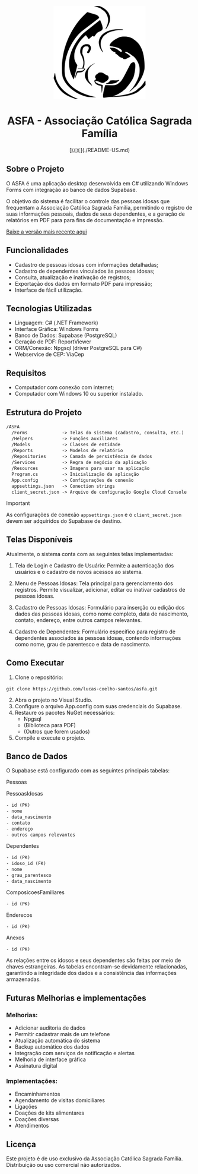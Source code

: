 ﻿<div align="center">
	<img src="./Resources/asfa-logo.png" alt="ASFA" widthwidth="250" height="250" />
	<h1>ASFA - Associação Católica Sagrada Família</h1>
	[🇺🇸](./README-US.md)
</div>

## Sobre o Projeto

O ASFA é uma aplicação desktop desenvolvida em C# utilizando Windows Forms com integração ao banco de dados Supabase.

O objetivo do sistema é facilitar o controle das pessoas idosas que frequentam a Associação Católica Sagrada Família, permitindo o registro de suas informações pessoais, dados de seus dependentes, e a geração de relatórios em PDF para para fins de documentação e impressão.

[Baixe a versão mais recente aqui](https://github.com/LucasCoelhoSantos/ASFA/releases/latest)

## Funcionalidades

- Cadastro de pessoas idosas com informações detalhadas;
- Cadastro de dependentes vinculados às pessoas idosas;
- Consulta, atualização e inativação de registros;
- Exportação dos dados em formato PDF para impressão;
- Interface de fácil utilização.

## Tecnologias Utilizadas

- Linguagem: C# (.NET Framework)
- Interface Gráfica: Windows Forms
- Banco de Dados: Supabase (PostgreSQL)
- Geração de PDF: ReportViewer
- ORM/Conexão: Npgsql (driver PostgreSQL para C#)
- Webservice de CEP: ViaCep

## Requisitos

- Computador com conexão com internet;
- Computador com Windows 10 ou superior instalado.

## Estrutura do Projeto

```
/ASFA
  /Forms             -> Telas do sistema (cadastro, consulta, etc.)
  /Helpers           -> Funções auxiliares
  /Models            -> Classes de entidade
  /Reports           -> Modelos de relatório
  /Repositories      -> Camada de persistência de dados
  /Services          -> Regra de negócio da aplicação
  /Resources         -> Imagens para usar na aplicação
  Program.cs         -> Inicialização da aplicação
  App.config         -> Configurações de conexão
  appsettings.json   -> Conection strings
  client_secret.json -> Arquivo de configuração Google Cloud Console
```

> [!IMPORTANT]  
> As configurações de conexão ```appsettings.json``` e o ```client_secret.json``` devem ser adquiridos do Supabase de destino.

## Telas Disponíveis

Atualmente, o sistema conta com as seguintes telas implementadas:

1. Tela de Login e Cadastro de Usuário:
Permite a autenticação dos usuários e o cadastro de novos acessos ao sistema.

2. Menu de Pessoas Idosas:
Tela principal para gerenciamento dos registros. Permite visualizar, adicionar, editar ou inativar cadastros de pessoas idosas.

3. Cadastro de Pessoas Idosas:
Formulário para inserção ou edição dos dados das pessoas idosas, como nome completo, data de nascimento, contato, endereço, entre outros campos relevantes.

4. Cadastro de Dependentes:
Formulário específico para registro de dependentes associados às pessoas idosas, contendo informações como nome, grau de parentesco e data de nascimento.

## Como Executar

1. Clone o repositório:
```
git clone https://github.com/lucas-coelho-santos/asfa.git
```
2. Abra o projeto no Visual Studio.
3. Configure o arquivo App.config com suas credenciais do Supabase.
4. Restaure os pacotes NuGet necessários:
	- Npgsql
	- (Biblioteca para PDF)
	- (Outros que forem usados)
5. Compile e execute o projeto.

## Banco de Dados

O Supabase está configurado com as seguintes principais tabelas:

Pessoas

PessoasIdosas
```
- id (PK)
- nome
- data_nascimento
- contato
- endereço
- outros campos relevantes
```

Dependentes
```
- id (PK)
- idoso_id (FK)
- nome
- grau_parentesco
- data_nascimento
```

ComposicoesFamiliares
```
- id (PK)
```

Enderecos
```
- id (PK)
```

Anexos
```
- id (PK)
```

As relações entre os idosos e seus dependentes são feitas por meio de chaves estrangeiras.
As tabelas encontram-se devidamente relacionadas, garantindo a integridade dos dados e a consistência das informações armazenadas.

## Futuras Melhorias e implementações

### Melhorias:

- Adicionar auditoria de dados
- Permitir cadastrar mais de um telefone
- Atualização automática do sistema
- Backup automático dos dados
- Integração com serviços de notificação e alertas
- Melhoria de interface gráfica
- Assinatura digital

### Implementações:

- Encaminhamentos
- Agendamento de visitas domiciliares
- Ligações
- Doações de kits alimentares
- Doações diversas
- Atendimentos

## Licença

Este projeto é de uso exclusivo da Associação Católica Sagrada Família.
Distribuição ou uso comercial não autorizados.